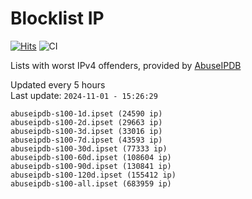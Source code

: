 # Blocklist IP

[![Hits](https://hits.seeyoufarm.com/api/count/incr/badge.svg?url=https%3A%2F%2Fgithub.com%2Fborestad%2Fblocklist-ip%2F&count_bg=%2379C83D&title_bg=%23555555&icon=&icon_color=%23E7E7E7&title=hits&edge_flat=false)](https://hits.seeyoufarm.com)  ![CI](https://img.shields.io/github/workflow/status/borestad/blocklist-ip/CI?style=flat-square)

Lists with worst IPv4 offenders, provided by [AbuseIPDB](https://www.abuseipdb.com/)

<!-- FOOTER-PLACEHOLDER -->
Updated every 5 hours<br>
Last update: `2024-11-01 - 15:26:29`
```
abuseipdb-s100-1d.ipset (24590 ip)
abuseipdb-s100-2d.ipset (29663 ip)
abuseipdb-s100-3d.ipset (33016 ip)
abuseipdb-s100-7d.ipset (43593 ip)
abuseipdb-s100-30d.ipset (77333 ip)
abuseipdb-s100-60d.ipset (108604 ip)
abuseipdb-s100-90d.ipset (130841 ip)
abuseipdb-s100-120d.ipset (155412 ip)
abuseipdb-s100-all.ipset (683959 ip)
```
